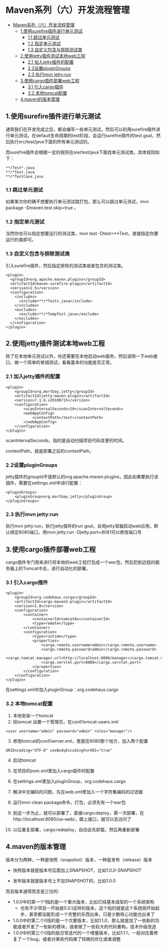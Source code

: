 # Maven系列（六）开发流程管理
- [Maven系列（六）开发流程管理](#maven系列六开发流程管理)
  - [1.使用surefire插件进行单元测试](#1使用surefire插件进行单元测试)
    - [1.1 跳过单元测试](#11-跳过单元测试)
    - [1.2 指定单元测试](#12-指定单元测试)
    - [1.3 自定义包含与排除测试类](#13-自定义包含与排除测试类)
  - [2.使用jetty插件测试本地web工程](#2使用jetty插件测试本地web工程)
    - [2.1 加入jetty插件的配置](#21-加入jetty插件的配置)
    - [2.2设置pluginGroups](#22设置plugingroups)
    - [2.3 执行mvn jetty:run](#23-执行mvn-jettyrun)
  - [3.使用cargo插件部署web工程](#3使用cargo插件部署web工程)
    - [3.1 引入cargo插件](#31-引入cargo插件)
    - [3.2 本地tomcat配置](#32-本地tomcat配置)
  - [4.maven的版本管理](#4maven的版本管理)
## 1.使用surefire插件进行单元测试

通常我们在开发完成之后，都会编写一些单元测试，然后可以利用surefire插件进行单元测试。在default生命周期的test阶段，会运行surefire插件的test goal，然后执行src/test/java下面的所有单元测试的。

而surefire插件会根据一定的规则在sre/test/java下面找单元测试类，具体规则如下：
```
**/Test*.java
**/*Test.java
**/*TestCase.java
```

### 1.1 跳过单元测试
如果某次你的确不想要执行单元测试就打包，那么可以跳过单元测试，mvn package -Dmaven.test.skip=true 。

### 1.2 指定单元测试
当然你也可以指定想要运行的测试类，mvn test -Dtest=**Test，直接指定你要运行的类即可。

### 1.3 自定义包含与排除测试类
引入surefire插件，然后指定排除的测试类或者包含的测试类。
```
<plugin>
  <groupId>org.apache.maven.plugins</groupId>
  <artifactId>maven-surefire-plugin</artifactId>
  <version>2.5</version>
  <configuration>
    <includes>
      <include>**/*Tests.java</include>
    </includes>
    <excludes>
      <exclude>**/*TempTest.java</exclude>
    </excludes>
  </configuration>
</plugin>
```

## 2.使用jetty插件测试本地web工程

除了在本地单元测试以外，你还需要在本地启动web服务，然后调用一下web接口，做一个简单的冒烟测试，看看基本的功能是否正常。

### 2.1 加入jetty插件的配置
```
<plugin>
	<groupId>org.mortbay.jetty</groupId>
	<artifactId>jetty-maven-plugin</artifactId>
	<version>7.1.6.v20100715</version>
	<configuration>
		<scanIntervalSeconds>10</scanIntervalSeconds>
		<webAppConfig>
			<contextPath>/test</contextPath>
		</webAppConfig>
	</configuration>
</plugin>
```
scanIntervalSeconds，指的是自动扫描项目代码变更的时间。

contextPath，就是部署之后的contextPath。

### 2.2设置pluginGroups
jetty插件的groupId不是默认的org.apache.maven.plugins，因此如果要执行该插件，需要在settings.xml中进行配置：
```
<pluginGroups>
	<pluginGroup>org.mortbay.jetty</pluginGroup>
</pluginGroups>
```

### 2.3 执行mvn jetty:run
执行mvn jetty:run，执行jetty插件的run goal，会用jetty容器启动web应用，默认绑定8080端口，用mvn jetty:run -Djetty.port=8081可以修改端口号



## 3.使用cargo插件部署web工程
cargo插件专门用来进行将本地的web工程打包成一个war包，然后扔到远程的服务器上的Tomcat中去，进行自动化的部署。

### 3.1 引入cargo插件
```
<plugin>
	<groupId>org.codehaus.cargo</groupId>
	<artifactId>cargo-maven2-plugin</artifactId>
	<version>1.0</version>
	<configuration>
		<container>
			<containerId>tomcat6x</containerId>
			<type>remote</type>
		</container>
		<configuration>
			<type>runtime</type>
			<properties>
				<cargo.remote.username>admin</cargo.remote.username>
				<cargo.remote.password>admin</cargo.remote.password>
				<cargo.tomcat.manager.url>http://localhost:8080/manager</cargo.tomcat.manager.url>
				<cargo.servlet.port>8080</cargo.servlet.port>
			</properties>
		</configuration>
	</configuration>
</plugin>
```

在settings.xml中加入pluginGroup：org.codehaus.cargo

### 3.2 本地tomcat配置

1. 本地安装一个tomcat
2. 给tomcat 设置一个管理员，在conf/tomcat-users.xml
```
<user username="admin" password="admin" roles="manager"/>
```

3. 修改tomcat的conf/server.xml，里面在8080那个地方，加入两个配置
```
URIEncoding="UTF-8" useBodyEncodingForURI="true"
```

4. 启动tomcat

5. 在项目的pom.xml里加入cargo插件的配置
6. 在settings.xml里加入pluginGroup，org.codehaus.cargo
7. 解决中文编码的问题，先在web.xml里加入一个字符集编码的过滤器
8. 运行mvn clean package命令，打包，必须先有一个war包
9. 到这一步为止，就可以部署了，直接cargo:deploy，第一次部署，在http://localhost:8080/oa-web/，跟上接口，就可以去访问了
10. 以后重复部署，cargo:redeploy，自动会先卸载，然后再重新部署


## 4.maven的版本管理
版本分为两种，一种是快照（snapshot）版本，一种是发布（release）版本

* 快照版本就是版本号后面加上SNAPSHOT，比如1.0.0-SNAPSHOT

* 发布版本就是版本号上不加SNAPSHOT的，比如1.0.0

而且版本通常而言是三位的:
* 1.0.0中的第一个1指的是一个重大版本，比如已经基本成型的一个系统架构
    * 也有不少项目一开始是0.0.1这样的版本，这个指的就是这个系统刚开始起步，甚至都没能形成一个完整的东西出来，只是少数核心功能也出来了
* 1.0.0中的第二个0指的是一个次要版本，比如1.1.0，那么就是加了一些新的功能或者开发了一些新的模块，或者做了一些较大的代码重构，技术升级改造
* 1.0.0中的第三个0指的是日常迭代的一个增量版本，比如1.1.1，一般对应着修复了一个bug，或者对某些代码做了轻微的优化或者调整

